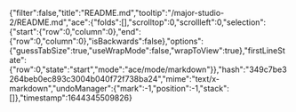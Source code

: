 {"filter":false,"title":"README.md","tooltip":"/major-studio-2/README.md","ace":{"folds":[],"scrolltop":0,"scrollleft":0,"selection":{"start":{"row":0,"column":0},"end":{"row":0,"column":0},"isBackwards":false},"options":{"guessTabSize":true,"useWrapMode":false,"wrapToView":true},"firstLineState":{"row":0,"state":"start","mode":"ace/mode/markdown"}},"hash":"349c7be3264beb0ec893c3004b040f72f738ba24","mime":"text/x-markdown","undoManager":{"mark":-1,"position":-1,"stack":[]},"timestamp":1644345509826}